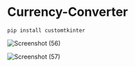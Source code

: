 # Currency-Converter

```
pip install customtkinter
```
![Screenshot (56)](https://github.com/user-attachments/assets/f0861644-e1bb-4a1a-b866-0f6bb83ac22b)

![Screenshot (57)](https://github.com/user-attachments/assets/32aa3602-67f3-43e1-b08a-466b87323897)
